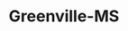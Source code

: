 ---
title: Greenville-MS
slug: greenville-ms
f_state:
- cms/state/mississippi.md
f_locations:
- cms/payday-loan/a-dollar-cash-advance-408.md
- cms/payday-loan/a-plus-fast-cash-advance-494.md
- cms/payday-loan/advance-america-1955.md
- cms/payday-loan/advance-finance-3324.md
- cms/payday-loan/advance-finance-3334.md
- cms/payday-loan/advance-finance-3335.md
- cms/payday-loan/cash-depot-7047.md
- cms/payday-loan/cash-depot-7052.md
- cms/payday-loan/cash-inc-7695.md
- cms/payday-loan/cash-inc-7721.md
- cms/payday-loan/cash-inc-7722.md
- cms/payday-loan/cash-tyme-8898.md
- cms/payday-loan/cash-tyme-8905.md
- cms/payday-loan/check-exchange-of-greenville-11249.md
- cms/payday-loan/check-exchange-of-greenville-11250.md
- cms/payday-loan/check-exchange-of-mississippi-11271.md
- cms/payday-loan/check-into-cash-12125.md
- cms/payday-loan/check-into-cash-12152.md
- cms/payday-loan/check-into-cash-12153.md
- cms/payday-loan/check-into-cash-12154.md
- cms/payday-loan/check-into-cash-of-mississippi-13441.md
- cms/payday-loan/defer-check-of-greenville-15724.md
- cms/payday-loan/defercheck-of-greenville-15726.md
- cms/payday-loan/economy-check-advance-16704.md
- cms/payday-loan/express-check-advance-17013.md
- cms/payday-loan/express-check-advance-17037.md
- cms/payday-loan/greenville-check-express-inc-19230.md
- cms/payday-loan/greenville-check-express-inc-19231.md
- cms/payday-loan/insta-cash-19578.md
- cms/payday-loan/insta-cash-19579.md
- cms/payday-loan/insta-cash-inc-19597.md
- cms/payday-loan/national-cash-advance-22511.md
- cms/payday-loan/national-cash-advance-22530.md
- cms/payday-loan/pocket-change-check-advance-center-24457.md
- cms/payday-loan/quick-cash-inc-25063.md
- cms/payday-loan/quick-cash-inc-25078.md
- cms/payday-loan/speedee-cash-26649.md
- cms/payday-loan/speedee-cash-26660.md
updated-on: '2024-05-30T13:41:28.615Z'
created-on: '2024-05-30T13:41:28.615Z'
published-on: '2024-05-30T13:54:32.469Z'
f_city: Greenville
layout: '[city].html'
tags: city
---